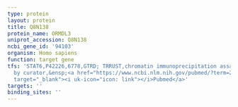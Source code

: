 ```yaml
---
type: protein
layout: protein
title: Q8N138
protein_name: ORMDL3
uniprot_accession: Q8N138
ncbi_gene_id: '94103'
organism: Homo sapiens
function: target gene
tfs: 'STAT6,P42226,6778,GTRD; TRRUST,chromatin immunoprecipitation assay; inferred
  by curator,&ensp;<a href="https://www.ncbi.nlm.nih.gov/pubmed/?term=23461825%5Buid%5D"
  target="_blank"><i uk-icon="icon: link"></i>Pubmed</a>'
targets: ''
binding_sites: ''
---
```

